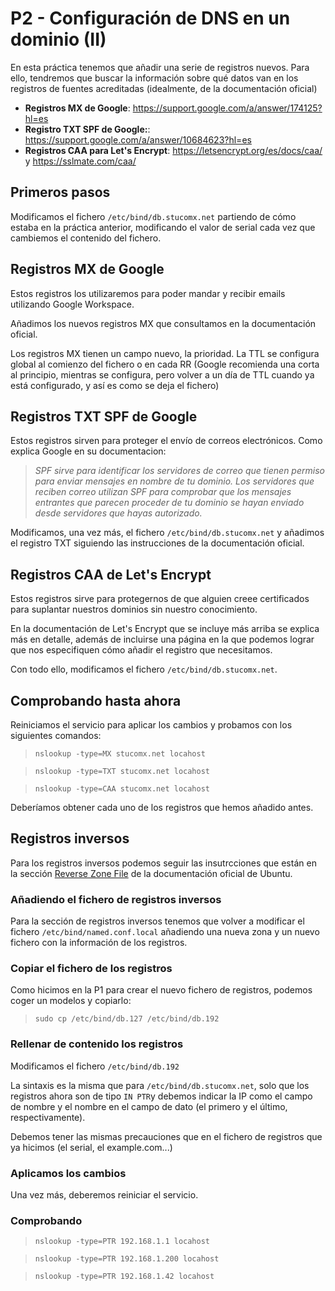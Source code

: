 # P2 - Configuración de DNS en un dominio (II)

En esta práctica tenemos que añadir una serie de registros nuevos. Para ello, tendremos que buscar la información sobre qué datos van en los registros de fuentes acreditadas (idealmente, de la documentación oficial)

- **Registros MX de Google**: https://support.google.com/a/answer/174125?hl=es
- **Registro TXT SPF de Google:**: https://support.google.com/a/answer/10684623?hl=es
- **Registros CAA para Let's Encrypt**: https://letsencrypt.org/es/docs/caa/ y https://sslmate.com/caa/

## Primeros pasos

Modificamos el fichero `/etc/bind/db.stucomx.net` partiendo de cómo estaba en la práctica anterior, modificando el valor de serial cada vez que cambiemos el contenido del fichero.

## Registros MX de Google

Estos registros los utilizaremos para poder mandar y recibir emails utilizando Google Workspace.

Añadimos los nuevos registros MX que consultamos en la documentación oficial.

Los registros MX tienen un campo nuevo, la prioridad. La TTL se configura global al comienzo del fichero o en cada RR (Google recomienda una corta al principio, mientras se configura, pero volver a un día de TTL cuando ya está configurado, y así es como se deja el fichero)

## Registros TXT SPF de Google

Estos registros sirven para proteger el envío de correos electrónicos. Como explica Google en su documentacion:

> _SPF sirve para identificar los servidores de correo que tienen permiso para enviar mensajes en nombre de tu dominio. Los servidores que reciben correo utilizan SPF para comprobar que los mensajes entrantes que parecen proceder de tu dominio se hayan enviado desde servidores que hayas autorizado._

Modificamos, una vez más, el fichero `/etc/bind/db.stucomx.net` y añadimos el registro TXT siguiendo las instrucciones de la documentación oficial.

## Registros CAA de Let's Encrypt

Estos registros sirve para protegernos de que alguien creee certificados para suplantar nuestros dominios sin nuestro conocimiento.

En la documentación de Let's Encrypt que se incluye más arriba se explica más en detalle, además de incluirse una página en la que podemos lograr que nos especifiquen cómo añadir el registro que necesitamos.

Con todo ello, modificamos el fichero `/etc/bind/db.stucomx.net`.

## Comprobando hasta ahora

Reiniciamos el servicio para aplicar los cambios y probamos con los siguientes comandos:

> `nslookup -type=MX stucomx.net locahost`

> `nslookup -type=TXT stucomx.net locahost`

> `nslookup -type=CAA stucomx.net locahost`

Deberíamos obtener cada uno de los registros que hemos añadido antes.

## Registros inversos

Para los registros inversos podemos seguir las insutrcciones que están en la sección [Reverse Zone File](https://ubuntu.com/server/docs/service-domain-name-service-dns) de la documentación oficial de Ubuntu.

### Añadiendo el fichero de registros inversos

Para la sección de registros inversos tenemos que volver a modificar el fichero `/etc/bind/named.conf.local` añadiendo una nueva zona y un nuevo fichero con la información de los registros.

### Copiar el fichero de los registros

Como hicimos en la P1 para crear el nuevo fichero de registros, podemos coger un modelos y copiarlo:

> `sudo cp /etc/bind/db.127 /etc/bind/db.192`

### Rellenar de contenido los registros

Modificamos el fichero `/etc/bind/db.192`

La sintaxis es la misma que para `/etc/bind/db.stucomx.net`, solo que los registros ahora son de tipo `IN PTR`y debemos indicar la IP como el campo de nombre y el nombre en el campo de dato (el primero y el último, respectivamente).

Debemos tener las mismas precauciones que en el fichero de registros que ya hicimos (el serial, el example.com...)

### Aplicamos los cambios

Una vez más, deberemos reiniciar el servicio.

### Comprobando

> `nslookup -type=PTR 192.168.1.1 locahost`

> `nslookup -type=PTR 192.168.1.200 locahost`

> `nslookup -type=PTR 192.168.1.42 locahost`